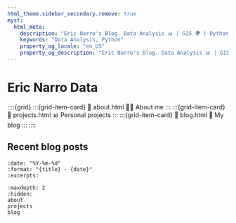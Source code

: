 ```yaml
---
html_theme.sidebar_secondary.remove: true
myst:
  html_meta:
    description: "Eric Narro's Blog. Data Analysis 📊 | GIS 🌍 | Python 🐍 | Getting your first job as a Data Analyst. I share insights, thoughts, tools to grow as a data analyst."
    keywords: "Data Analysis, Python"
    property_og_locale: "en_US"
    property_og_description: "Eric Narro's Blog. Data Analysis 📊 | GIS 🌍 | Python 🐍 | Getting your first job as a Data Analyst. I share insights, thoughts, tools to grow as a data analyst."
---
```



# Eric Narro Data

::::{grid}
:::{grid-item-card}
:link: about.html
👨‍💻 About me
:::
:::{grid-item-card}
:link: projects.html
📊 Personal projects 
:::
:::{grid-item-card}
:link: blog.html
📗 My blog
:::
::::

## Recent blog posts

```{postlist}
:date: "%Y-%m-%d"
:format: "{title} - {date}"
:excerpts:
```

```{toctree}
:maxdepth: 2
:hidden:
about
projects
blog
```